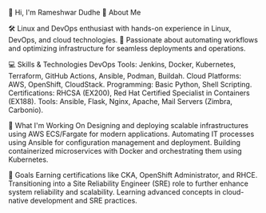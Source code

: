 👋 Hi, I'm Rameshwar Dudhe
🔧 About Me

🛠️ Linux and DevOps enthusiast with hands-on experience in Linux, DevOps, and cloud technologies.
🚀 Passionate about automating workflows and optimizing infrastructure for seamless deployments and operations.

💻 Skills & Technologies
DevOps Tools: Jenkins, Docker, Kubernetes, Terraform, GitHub Actions, Ansible, Podman, Buildah.
Cloud Platforms: AWS, OpenShift, CloudStack.
Programming: Basic Python, Shell Scripting.
Certifications: RHCSA (EX200), Red Hat Certified Specialist in Containers (EX188).
Tools: Ansible, Flask, Nginx, Apache, Mail Servers (Zimbra, Carbonio).

🌟 What I'm Working On
Designing and deploying scalable infrastructures using AWS ECS/Fargate for modern applications.
Automating IT processes using Ansible for configuration management and deployment.
Building containerized microservices with Docker and orchestrating them using Kubernetes.

🎯 Goals
Earning certifications like CKA, OpenShift Administrator, and RHCE.
Transitioning into a Site Reliability Engineer (SRE) role to further enhance system reliability and scalability.
Learning advanced concepts in cloud-native development and SRE practices.
